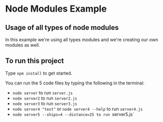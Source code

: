 # Node Modules Example 

## Usage of all types of node modules
In this example we're using all types modules and we're creating our own modules as well. 

## To run this project 
Type `npm install` to get started. 

You can run the 5 code files by typing the following in the terminal: 

+ `node server` to run `server.js`
+ `node server2` to run `server2.js`
+ `node server3` to run `server3.js`
+ `node server4 "test"` or `node server4 --help`  to run `server4.js`
+ `node server5 --ships=4 --distance=25 to run `server5.js`


